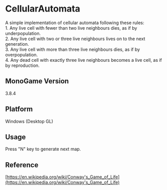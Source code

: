 # CellularAutomata
A simple implementation of cellular automata following these rules:\
1\. Any live cell with fewer than two live neighbours dies, as if by underpopulation.\
2\. Any live cell with two or three live neighbours lives on to the next generation.\
3\. Any live cell with more than three live neighbours dies, as if by overpopulation.\
4\. Any dead cell with exactly three live neighbours becomes a live cell, as if by reproduction.

## MonoGame Version
3.8.4

## Platform
Windows (Desktop GL)

## Usage
Press "N" key to generate next map.

## Reference
[https://en.wikipedia.org/wiki/Conway's_Game_of_Life](https://en.wikipedia.org/wiki/Conway's_Game_of_Life)
